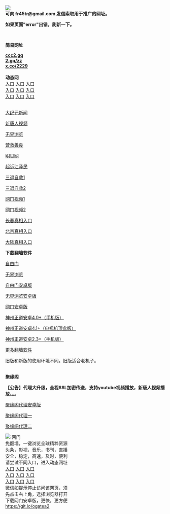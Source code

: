 <td align="center"><a target="_blank" href="https://raw.githubusercontent.com/szzd1/szzd1.github.io/master/1.JPG"><img src="https://raw.githubusercontent.com/szzd1/2/master/6.JPG" style="max-width:100%;"></a></td><br>
<strong>可向 fr45tr@gmail.com 发信索取用于推广的网址。</strong>
<p><strong>如果页面"error"出错，刷新一下。</strong></p>
<br>
<p><strong>简易网址</strong></p>
<strong><a href="http://ccc2.gq">ccc2.gq</a></strong><br>
<strong><a href="http://2.gp/zz">2.gp/zz</a></strong><br>
<strong><a href="http://x.co/2229">x.co/2229</a></strong><br>
<br>
<strong>动态网</strong>
<br>
      <a href="http://t.cn/RBPei0g" rel="nofollow">入口</a>
      <a href="http://219.85.104.164/1" rel="nofollow">入口</a>
      <a href="http://skerxpp.gmarenaq.ga/70cdtw" rel="nofollow">入口</a><br>
      <a href="http://skerxpp.gmarenaq.ga/70ydtw" rel="nofollow">入口</a>
      <a href="http://skerxpp.gmarenaq.ga/70ip03dw" rel="nofollow">入口</a>
      <a href="http://skerxpp.gmarenaq.ga/70fdtw" rel="nofollow">入口</a><br>
      <a href="http://skerxpp.gmarenaq.ga/70sdtw" rel="nofollow">入口</a>
      <a href="http://skerxpp.gmarenaq.ga/70ip04dw" rel="nofollow">入口</a>
      <a href="http://skerxpp.gmarenaq.ga/70hdtw" rel="nofollow">入口</a><br>

<br>
<p><a href="http://t.cn/RBPeiEG" rel="nofollow">大纪元新闻</a></p>
<p><a href="http://t.cn/RBPe6v7" rel="nofollow">新唐人视频</a></p>
<p><a href="http://t.cn/RBPe6Ud" rel="nofollow">无界浏览</a></p>
<p><a href="http://skerxpp.gmarenaq.ga/70gqg" rel="nofollow">营救善良</a></p>
<p><a href="http://skerxpp.gmarenaq.ga/mjw" rel="nofollow">明见网</a></p>
<p><a href="http://skerxpp.gmarenaq.ga/70gsj" rel="nofollow">起诉江泽民</a></p>
<p><a href="http://t.cn/RBPeioF">三退自救1</a></p>
<p><a href="http://skerxpp.gmarenaq.ga/szmst" rel="nofollow">三退自救2</a></p>
<p><a href="http://t.cn/RBPeiJd" rel="nofollow">网门视频1</a></p>
<p><a href="http://uqmcn.rpzjp.ml" rel="nofollow">网门视频2</a></p>
<p><a href="https://s3.amazonaws.com/ogate/show.htm?r873651&amp;from=852" rel="nofollow">长春真相入口</a></p>
<p><a href="https://s3.amazonaws.com/ogate/show.htm?r873649&amp;from=852" rel="nofollow">北京真相入口</a></p>
<p><a href="https://s3.amazonaws.com/ogate/show.htm?r873656&amp;from=852 rel="nofollow">大陆真相入口</a><br></p>
<p><p><strong>下载翻墙软件</strong></p>


<p><a href="https://git.io/fgp" rel="nofollow">自由门</a></p>
<p><a href="https://git.io/vEJlj rel="nofollow">无界浏览</a></p>
<p><a href="https://git.io/fgma" rel="nofollow">自由门安卓版</a></p>
<p><a href="https://s3.amazonaws.com/693/um.apk" rel="nofollow">无界浏览安卓版</a></p>
<p><a href="https://git.io/ogatea2">网门安卓版</a></p>
<p><a href="https://git.io/vQjqe" rel="nofollow">神州正道安卓4.0+（手机版）</a></p>
<p><a href="https://git.io/vAonz" rel="nofollow">神州正道安卓4.1+（电视机顶盒版）</a></p>
<p><a href="https://git.io/vA5GO" rel="nofollow">神州正道安卓2.3+（手机版）</a></p>
<p><a href="https://github.com/bannedbook/fanqiang/wiki">更多翻墙软件</a></p>
旧版和新版的使用环境不同。旧版适合老机子。<br>


<br>
<p><strong>聚缘阁</strong></p>
<p><strong>【公告】代理大升级，全程SSL加密传送，支持youtube视频播放，新唐人视频播放。。。</strong></p>
<p><a href="https://github.com/hao369/a/raw/master/j8.apk">聚缘阁代理安卓版</a></p>
<p><a href="https://github.com/yuange99/4/wiki/szzd">聚缘阁代理一</a></p>
<p><a href="https://github.com/yuange99/4/wiki/szzd">聚缘阁代理二</a></p>
<td align="center"><a target="_blank" href="https://cloud.githubusercontent.com/assets/11880933/13434984/f430fae2-e012-11e5-814f-c2df1e82b247.jpg"><img src="https://cloud.githubusercontent.com/assets/11880933/13434984/f430fae2-e012-11e5-814f-c2df1e82b247.jpg" style="max-width:100%;"></a></td>
  </tr>
  <tr>
    <td align="center">网门<br>
      免翻墙，一键浏览全球精粹资源<br>
      头条，影视，音乐，书刊，直播<br>
      安全，稳定，高速，及时，便利<br>
    </td>
  </tr><tr>
    <td align="center">请尝试不同入口，进入动态网址<br>      
      <a href="https://s3.us-east-2.amazonaws.com/ogateh/show.htm?from=ogit" rel="nofollow">入口</a>
      <a href="https://s3.eu-west-2.amazonaws.com/ogatel/show.htm?from=ogit" rel="nofollow">入口</a>
      <a href="https://s3.amazonaws.com/ogate/show.htm?from=ogit" rel="nofollow">入口</a><br>
      <a href="https://s3.ap-northeast-2.amazonaws.com/ogates/show.htm?from=ogit" rel="nofollow">入口</a>
      <a href="https://s3.eu-central-1.amazonaws.com/ogatef/show.htm?from=ogit" rel="nofollow">入口</a>
      <a href="https://s3.ap-south-1.amazonaws.com/ogatem/show.htm?from=ogit" rel="nofollow">入口</a><br>
      <a href="https://s3-us-west-1.amazonaws.com/ogaten/show.htm?from=ogit" rel="nofollow">入口</a>
      <a href="https://s3.ca-central-1.amazonaws.com/ogatec/show.htm?from=ogit" rel="nofollow">入口</a>
      <a href="https://s3-ap-northeast-1.amazonaws.com/ogatet/show.htm?from=ogit" rel="nofollow">入口</a><br>
      微信如提示停止访问该网页，须<br>
      先点击右上角，选择浏览器打开<br>
    </td>
  </tr>
  <tr>
    <td align="center">
      下载网门安卓版，更快，更方便<br><a href="https://raw.githubusercontent.com/oGate2/up/master/oGate.apk" rel="nofollow">https://git.io/ogatea2</a><br>
